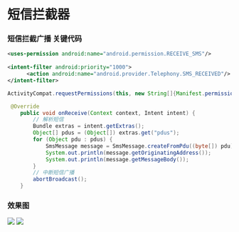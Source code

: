 # 短信拦截器

### 短信拦截广播 关键代码
```xml 
<uses-permission android:name="android.permission.RECEIVE_SMS"/>
  
<intent-filter android:priority="1000">
      <action android:name="android.provider.Telephony.SMS_RECEIVED"/>
</intent-filter>
```
```java
ActivityCompat.requestPermissions(this, new String[]{Manifest.permission.RECEIVE_SMS}, 1);
```
```java
 @Override
    public void onReceive(Context context, Intent intent) {
        // 解析短信
        Bundle extras = intent.getExtras();
        Object[] pdus = (Object[]) extras.get("pdus");
        for (Object pdu : pdus) {
            SmsMessage message = SmsMessage.createFromPdu((byte[]) pdu);
            System.out.println(message.getOriginatingAddress());
            System.out.println(message.getMessageBody());
        }
        // 中断短信广播
        abortBroadcast();
    }
```

### 效果图
![](https://github.com/BruceAnda/00030_SMSIntercepter/blob/master/screenshot/pic.png)
![](https://github.com/BruceAnda/00030_SMSIntercepter/blob/master/screenshot/pic2.png)
